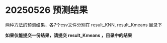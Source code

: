 # 20250526 预测结果
两种方法的预测结果，各7个csv文件分别在 result_KNN, result_Kmeans 目录下

**如果仅能提交一份结果，请提交 result_Kmeans ，目录中的结果**
